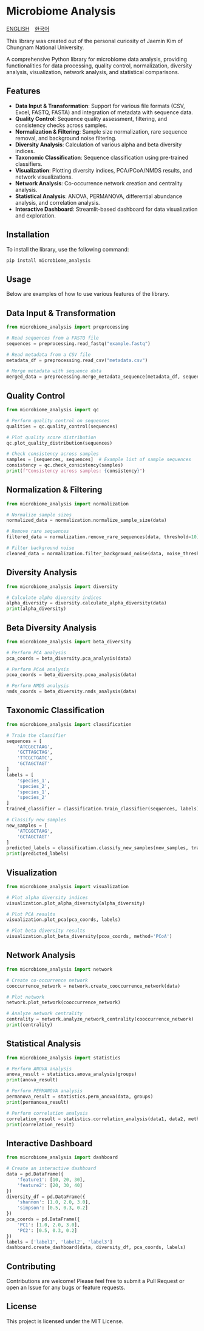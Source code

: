 # Microbiome Analysis
[ENGLISH](https://github.com/Kjamm/microbiome_analysis) [한국어](https://github.com/Kjamm/microbiome_analysis/blob/main/README_KOR.md)

This library was created out of the personal curiosity of Jaemin Kim of Chungnam National University.

A comprehensive Python library for microbiome data analysis, providing functionalities for data processing, quality control, normalization, diversity analysis, visualization, network analysis, and statistical comparisons.

## Features

- **Data Input & Transformation**: Support for various file formats (CSV, Excel, FASTQ, FASTA) and integration of metadata with sequence data.
- **Quality Control**: Sequence quality assessment, filtering, and consistency checks across samples.
- **Normalization & Filtering**: Sample size normalization, rare sequence removal, and background noise filtering.
- **Diversity Analysis**: Calculation of various alpha and beta diversity indices.
- **Taxonomic Classification**: Sequence classification using pre-trained classifiers.
- **Visualization**: Plotting diversity indices, PCA/PCoA/NMDS results, and network visualizations.
- **Network Analysis**: Co-occurrence network creation and centrality analysis.
- **Statistical Analysis**: ANOVA, PERMANOVA, differential abundance analysis, and correlation analysis.
- **Interactive Dashboard**: Streamlit-based dashboard for data visualization and exploration.

## Installation

To install the library, use the following command:

```bash
pip install microbiome_analysis
```

## Usage
Below are examples of how to use various features of the library.

## Data Input & Transformation

```python
from microbiome_analysis import preprocessing

# Read sequences from a FASTQ file
sequences = preprocessing.read_fastq("example.fastq")

# Read metadata from a CSV file
metadata_df = preprocessing.read_csv("metadata.csv")

# Merge metadata with sequence data
merged_data = preprocessing.merge_metadata_sequence(metadata_df, sequences)
```

## Quality Control
```python
from microbiome_analysis import qc

# Perform quality control on sequences
qualities = qc.quality_control(sequences)

# Plot quality score distribution
qc.plot_quality_distribution(sequences)

# Check consistency across samples
samples = [sequences, sequences]  # Example list of sample sequences
consistency = qc.check_consistency(samples)
print(f"Consistency across samples: {consistency}")
```

## Normalization & Filtering
```python
from microbiome_analysis import normalization

# Normalize sample sizes
normalized_data = normalization.normalize_sample_size(data)

# Remove rare sequences
filtered_data = normalization.remove_rare_sequences(data, threshold=10)

# Filter background noise
cleaned_data = normalization.filter_background_noise(data, noise_threshold=0.01)
```

## Diversity Analysis
```python
from microbiome_analysis import diversity

# Calculate alpha diversity indices
alpha_diversity = diversity.calculate_alpha_diversity(data)
print(alpha_diversity)
```

## Beta Diversity Analysis
```python
from microbiome_analysis import beta_diversity

# Perform PCA analysis
pca_coords = beta_diversity.pca_analysis(data)

# Perform PCoA analysis
pcoa_coords = beta_diversity.pcoa_analysis(data)

# Perform NMDS analysis
nmds_coords = beta_diversity.nmds_analysis(data)
```

## Taxonomic Classification
```python
from microbiome_analysis import classification

# Train the classifier
sequences = [
    'ATCGGCTAAG',
    'GCTTAGCTAG',
    'TTCGCTGATC',
    'GCTAGCTAGT'
]
labels = [
    'species_1',
    'species_2',
    'species_1',
    'species_2'
]
trained_classifier = classification.train_classifier(sequences, labels)

# Classify new samples
new_samples = [
    'ATCGGCTAAG',
    'GCTAGCTAGT'
]
predicted_labels = classification.classify_new_samples(new_samples, trained_classifier)
print(predicted_labels)
```

## Visualization
```python
from microbiome_analysis import visualization

# Plot alpha diversity indices
visualization.plot_alpha_diversity(alpha_diversity)

# Plot PCA results
visualization.plot_pca(pca_coords, labels)

# Plot beta diversity results
visualization.plot_beta_diversity(pcoa_coords, method='PCoA')
```

## Network Analysis
```python
from microbiome_analysis import network

# Create co-occurrence network
cooccurrence_network = network.create_cooccurrence_network(data)

# Plot network
network.plot_network(cooccurrence_network)

# Analyze network centrality
centrality = network.analyze_network_centrality(cooccurrence_network)
print(centrality)
```

## Statistical Analysis
```python
from microbiome_analysis import statistics

# Perform ANOVA analysis
anova_result = statistics.anova_analysis(groups)
print(anova_result)

# Perform PERMANOVA analysis
permanova_result = statistics.perm_anova(data, groups)
print(permanova_result)

# Perform correlation analysis
correlation_result = statistics.correlation_analysis(data1, data2, method='spearman')
print(correlation_result)
```

## Interactive Dashboard
```python
from microbiome_analysis import dashboard

# Create an interactive dashboard
data = pd.DataFrame({
    'feature1': [10, 20, 30],
    'feature2': [20, 30, 40]
})
diversity_df = pd.DataFrame({
    'shannon': [1.0, 2.0, 3.0],
    'simpson': [0.5, 0.3, 0.2]
})
pca_coords = pd.DataFrame({
    'PC1': [1.0, 2.0, 3.0],
    'PC2': [0.5, 0.3, 0.2]
})
labels = ['label1', 'label2', 'label3']
dashboard.create_dashboard(data, diversity_df, pca_coords, labels)
```

## Contributing
Contributions are welcome! Please feel free to submit a Pull Request or open an Issue for any bugs or feature requests.

## License
This project is licensed under the MIT License.
